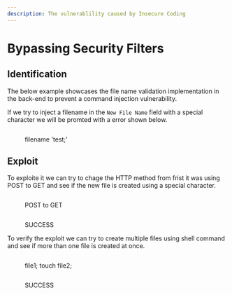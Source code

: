 ```yaml
---
description: The vulnerablility caused by Insecure Coding
---
```


# Bypassing Security Filters

## Identification

The below example showcases the file name validation implementation in the back-end to prevent a command injection vulnerability.

If we try to inject a filename in the `New File Name` field with a special character we will be promted with a error shown below.

<figure><img src="https://academy.hackthebox.com/storage/modules/134/web_attacks_verb_malicious_request.jpg" alt=""><figcaption><p>filename 'test;'</p></figcaption></figure>

## Exploit

To exploite it we can try to chage the HTTP method from frist it was using POST to GET and see if the new file is created using a special character.

<figure><img src="https://academy.hackthebox.com/storage/modules/134/web_attacks_verb_tampering_GET_request.jpg" alt=""><figcaption><p>POST to GET</p></figcaption></figure>

<figure><img src="https://academy.hackthebox.com/storage/modules/134/web_attacks_verb_tampering_injected_request.jpg" alt=""><figcaption><p>SUCCESS</p></figcaption></figure>

To verify the exploit we can try to create multiple files using shell command and see if more than one file is created at once.

<figure><img src="https://academy.hackthebox.com/storage/modules/134/web_attacks_verb_tampering_filter_bypass_request.jpg" alt=""><figcaption><p>file1; touch file2;</p></figcaption></figure>

<figure><img src="https://academy.hackthebox.com/storage/modules/134/web_attacks_verb_tampering_after_filter_bypass.jpg" alt=""><figcaption><p>SUCCESS</p></figcaption></figure>







